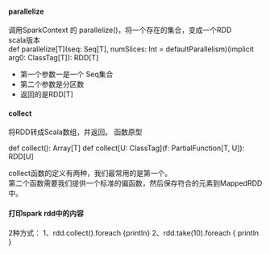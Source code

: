 #### parallelize
调用SparkContext 的 parallelize()，将一个存在的集合，变成一个RDD  
scala版本   
def parallelize[T](seq: Seq[T], numSlices: Int = defaultParallelism)(implicit arg0: ClassTag[T]): RDD[T] 
- 第一个参数一是一个 Seq集合 
- 第二个参数是分区数 
- 返回的是RDD[T]

#### collect
将RDD转成Scala数组，并返回。
函数原型

def collect(): Array[T]
def collect[U: ClassTag](f: PartialFunction[T, U]): RDD[U]

collect函数的定义有两种，我们最常用的是第一个。  
第二个函数需要我们提供一个标准的偏函数，然后保存符合的元素到MappedRDD中。

#### 打印spark rdd中的内容
2种方式：
1、rdd.collect().foreach {println}
2、rdd.take(10).foreach { println }